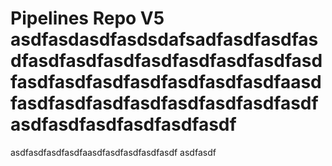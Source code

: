 # Pipelines Repo V5 asdfasdasdfasdsdafsadfasdfasdfasdfasdfasdfasdfasdfasdfasdfasdfasdfasdfasdfasdfasdfasdfasdfasdfaasdfasdfasdfasdfasdfasdfasdfasdfasdfasdfasdfasdfasdfasdfasdf
asdfasdfasdfasdfaasdfasdfasdfasdfasdf
asdfasdf
